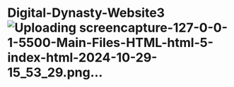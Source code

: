 # Digital-Dynasty-Website3![Uploading screencapture-127-0-0-1-5500-Main-Files-HTML-html-5-index-html-2024-10-29-15_53_29.png…]()
